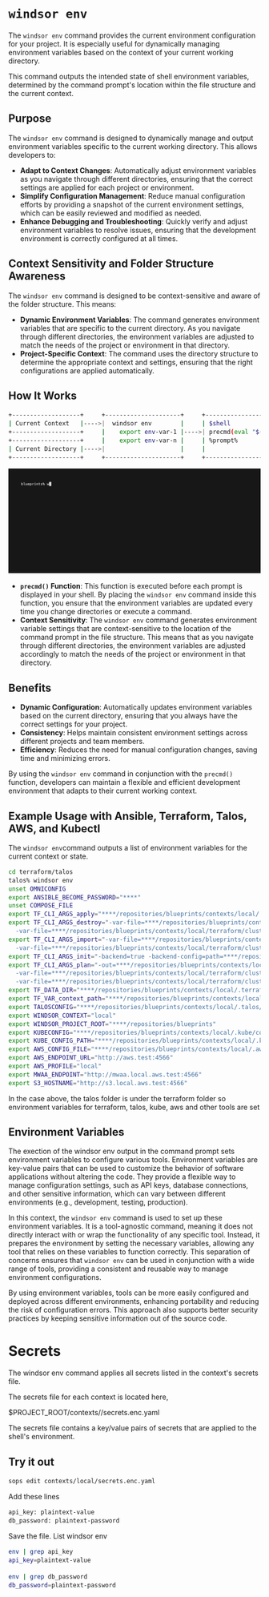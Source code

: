 
# `windsor env`

The `windsor env` command provides the current environment configuration for your project. It is especially useful for dynamically managing environment variables based on the context of your current working directory.

This command outputs the intended state of shell environment variables, determined by the command prompt's location within the file structure and the current context.

## Purpose

The `windsor env` command is designed to dynamically manage and output environment variables specific to the current working directory. This allows developers to:

- **Adapt to Context Changes**: Automatically adjust environment variables as you navigate through different directories, ensuring that the correct settings are applied for each project or environment.
- **Simplify Configuration Management**: Reduce manual configuration efforts by providing a snapshot of the current environment settings, which can be easily reviewed and modified as needed.
- **Enhance Debugging and Troubleshooting**: Quickly verify and adjust environment variables to resolve issues, ensuring that the development environment is correctly configured at all times.

## Context Sensitivity and Folder Structure Awareness

The `windsor env` command is designed to be context-sensitive and aware of the folder structure. This means:

- **Dynamic Environment Variables**: The command generates environment variables that are specific to the current directory. As you navigate through different directories, the environment variables are adjusted to match the needs of the project or environment in that directory.
- **Project-Specific Context**: The command uses the directory structure to determine the appropriate context and settings, ensuring that the right configurations are applied automatically.

## How It Works

```bash
+-------------------+     +---------------------+     +-------------------------------+
| Current Context   |---->|  windsor env        |     | $shell                        |
+-------------------+     |    export env-var-1 |---->| precmd(eval "$(windsor env)") |
+-------------------+     |    export env-var-n |     | %prompt%                      |
| Current Directory |---->|                     |     |                               |
+-------------------+     +---------------------+     +-------------------------------+
```

![full-bootstrap](../img/full-bootstrap.gif)


- **`precmd()` Function**: This function is executed before each prompt is displayed in your shell. By placing the `windsor env` command inside this function, you ensure that the environment variables are updated every time you change directories or execute a command.
- **Context Sensitivity**: The `windsor env` command generates environment variable settings that are context-sensitive to the location of the command prompt in the file structure. This means that as you navigate through different directories, the environment variables are adjusted accordingly to match the needs of the project or environment in that directory.

## Benefits

- **Dynamic Configuration**: Automatically updates environment variables based on the current directory, ensuring that you always have the correct settings for your project.
- **Consistency**: Helps maintain consistent environment settings across different projects and team members.
- **Efficiency**: Reduces the need for manual configuration changes, saving time and minimizing errors.

By using the `windsor env` command in conjunction with the `precmd()` function, developers can maintain a flexible and efficient development environment that adapts to their current working context.

## Example Usage with Ansible, Terraform, Talos, AWS, and Kubectl

The `windsor env`command outputs a list of environment variables for the current context or state. 

````bash
cd terraform/talos
talos% windsor env
unset OMNICONFIG
export ANSIBLE_BECOME_PASSWORD="****"
unset COMPOSE_FILE
export TF_CLI_ARGS_apply="****/repositories/blueprints/contexts/local/.terraform/cluster/talos/terraform.tfplan"
export TF_CLI_ARGS_destroy="-var-file=****/repositories/blueprints/contexts/local/terraform/cluster/talos.tfvars \
  -var-file=****/repositories/blueprints/contexts/local/terraform/cluster/talos_generated.tfvars.json"
export TF_CLI_ARGS_import="-var-file=****/repositories/blueprints/contexts/local/terraform/cluster/talos.tfvars \
  -var-file=****/repositories/blueprints/contexts/local/terraform/cluster/talos_generated.tfvars.json"
export TF_CLI_ARGS_init="-backend=true -backend-config=path=****/repositories/blueprints/contexts/local/.tfstate/cluster/talos/terraform.tfstate"
export TF_CLI_ARGS_plan="-out=****/repositories/blueprints/contexts/local/.terraform/cluster/talos/terraform.tfplan \
  -var-file=****/repositories/blueprints/contexts/local/terraform/cluster/talos.tfvars \
  -var-file=****/repositories/blueprints/contexts/local/terraform/cluster/talos_generated.tfvars.json"
export TF_DATA_DIR="****/repositories/blueprints/contexts/local/.terraform/cluster/talos"
export TF_VAR_context_path="****/repositories/blueprints/contexts/local"
export TALOSCONFIG="****/repositories/blueprints/contexts/local/.talos/config"
export WINDSOR_CONTEXT="local"
export WINDSOR_PROJECT_ROOT="****/repositories/blueprints"
export KUBECONFIG="****/repositories/blueprints/contexts/local/.kube/config"
export KUBE_CONFIG_PATH="****/repositories/blueprints/contexts/local/.kube/config"
export AWS_CONFIG_FILE="****/repositories/blueprints/contexts/local/.aws/config"
export AWS_ENDPOINT_URL="http://aws.test:4566"
export AWS_PROFILE="local"
export MWAA_ENDPOINT="http://mwaa.local.aws.test:4566"
export S3_HOSTNAME="http://s3.local.aws.test:4566"
````

In the case above, the talos folder is under the terraform folder so environment variables for terraform, talos, kube, aws and other tools are set

## Environment Variables

The exection of the windsor env output in the command prompt sets environment variables to configure various tools. Environment variables are key-value pairs that can be used to customize the behavior of software applications without altering the code. They provide a flexible way to manage configuration settings, such as API keys, database connections, and other sensitive information, which can vary between different environments (e.g., development, testing, production).

In this context, the `windsor env` command is used to set up these environment variables. It is a tool-agnostic command, meaning it does not directly interact with or wrap the functionality of any specific tool. Instead, it prepares the environment by setting the necessary variables, allowing any tool that relies on these variables to function correctly. This separation of concerns ensures that `windsor env` can be used in conjunction with a wide range of tools, providing a consistent and reusable way to manage environment configurations.

By using environment variables, tools can be more easily configured and deployed across different environments, enhancing portability and reducing the risk of configuration errors. This approach also supports better security practices by keeping sensitive information out of the source code.

# Secrets
The windsor env command applies all secrets listed in the context's secrets file.

The secrets file for each context is located here,

$PROJECT_ROOT/contexts/<context-name>/secrets.enc.yaml

The secrets file contains a key/value pairs of secrets that are applied to the shell's environment.


## Try it out

```bash
sops edit contexts/local/secrets.enc.yaml
```

Add these lines

```bash
api_key: plaintext-value
db_password: plaintext-password
```

Save the file.  List windsor env

```bash
env | grep api_key
api_key=plaintext-value

env | grep db_password
db_password=plaintext-password
```
